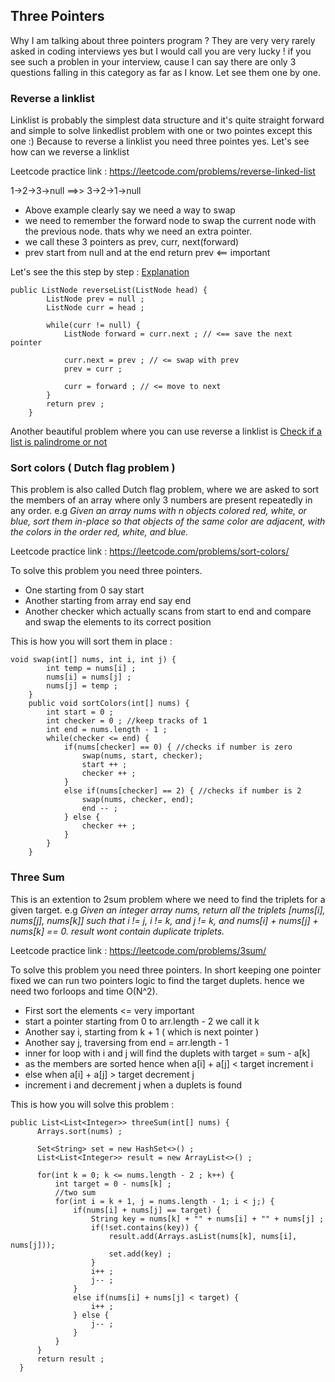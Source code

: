 ## Three Pointers

Why I am talking about three pointers program ? They are very very rarely asked in coding interviews yes
but I would call you are very lucky ! if you see such a problen in your interview, cause I can say there are only 3 questions falling in this category as far as I know.
Let see them one by one.

### Reverse a linklist
Linklist is probably the simplest data structure and it's quite straight forward and simple to solve linkedlist problem with one or two pointes except this one :) 
Because to reverse a linklist you need three pointes yes. Let's see how can we reverse a linklist

Leetcode practice link : https://leetcode.com/problems/reverse-linked-list

1->2->3->null ==>> 3->2->1->null 

* Above example clearly say we need a way to swap
* we need to remember the forward node to swap the current node with the previous node. thats why we need an extra pointer.
* we call these 3 pointers as prev, curr, next(forward)
* prev start from null and at the end return prev <== important

Let's see the this step by step : [Explanation](https://youtu.be/HmZSrU21lrQ)
```
public ListNode reverseList(ListNode head) {
        ListNode prev = null ;
        ListNode curr = head ;

        while(curr != null) {
            ListNode forward = curr.next ; // <== save the next pointer

            curr.next = prev ; // <= swap with prev
            prev = curr ;

            curr = forward ; // <= move to next
        }
        return prev ;
    }
```

Another beautiful problem where you can use reverse a linklist is [Check if a list is palindrome or not](https://leetcode.com/problems/palindrome-linked-list)

### Sort colors ( Dutch flag problem )
This problem is also called Dutch flag problem, where we are asked to sort the members of an array where only 3 numbers are present repeatedly in any order.
e.g _Given an array nums with n objects colored red, white, or blue, sort them in-place so that objects of the same color are adjacent, with the colors in the order red, white, and blue._

Leetcode practice link : https://leetcode.com/problems/sort-colors/

To solve this problem you need three pointers.
* One starting from 0 say start
* Another starting from array end say end
* Another checker which actually scans from start to end and compare and swap the elements to its correct position

This is how you will sort them in place :
```
void swap(int[] nums, int i, int j) {
        int temp = nums[i] ;
        nums[i] = nums[j] ;
        nums[j] = temp ;
    }
    public void sortColors(int[] nums) {
        int start = 0 ;
        int checker = 0 ; //keep tracks of 1
        int end = nums.length - 1 ;
        while(checker <= end) {
            if(nums[checker] == 0) { //checks if number is zero
                swap(nums, start, checker);
                start ++ ;
                checker ++ ;
            }
            else if(nums[checker] == 2) { //checks if number is 2
                swap(nums, checker, end);
                end -- ;
            } else {
                checker ++ ;
            }
        }
    }
```

### Three Sum
This is an extention to 2sum problem where we need to find the triplets for a given target.
e.g _Given an integer array nums, return all the triplets [nums[i], nums[j], nums[k]] such that i != j, i != k, and j != k, and nums[i] + nums[j] + nums[k] == 0.
result wont contain duplicate triplets._

Leetcode practice link : https://leetcode.com/problems/3sum/

To solve this problem you need three pointers.
In short keeping one pointer fixed we can run two pointers logic to find the target duplets. hence we need two forloops and time O(N^2).

* First sort the elements <= very important
* start a pointer starting from 0 to arr.length - 2 we call it k
* Another say i, starting from k + 1 ( which is next pointer )
* Another say j, traversing from end = arr.length - 1
* inner for loop with i and j will find the duplets with target = sum - a[k]
* as the members are sorted hence when a[i] + a[j] < target increment i
* else when a[i] + a[j] > target decrement j
* increment i and decrement j when a duplets is found

This is how you will solve this problem :
```
public List<List<Integer>> threeSum(int[] nums) {
      Arrays.sort(nums) ;

      Set<String> set = new HashSet<>() ;
      List<List<Integer>> result = new ArrayList<>() ;

      for(int k = 0; k <= nums.length - 2 ; k++) {
          int target = 0 - nums[k] ;
          //two sum
          for(int i = k + 1, j = nums.length - 1; i < j;) {
              if(nums[i] + nums[j] == target) {
                  String key = nums[k] + "" + nums[i] + "" + nums[j] ;
                  if(!set.contains(key)) {
                      result.add(Arrays.asList(nums[k], nums[i], nums[j]));
                      set.add(key) ;
                  }
                  i++ ;
                  j-- ;
              }
              else if(nums[i] + nums[j] < target) {
                  i++ ;
              } else {
                  j-- ;
              }
          }
      }
      return result ;
  }
```
